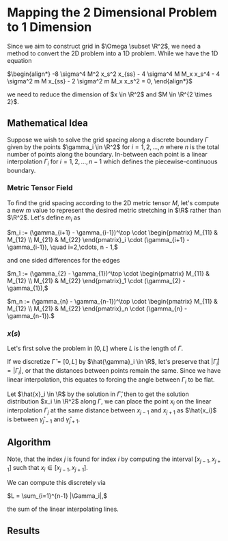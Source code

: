 # Mapping the 2 Dimensional Problem to 1 Dimension

Since we aim to construct grid in $\Omega \subset \R^2$, we need a method to convert the 2D problem into a 1D problem. While we have the 1D equation

$\begin{align*}
-8 \sigma^4 M^2 x_s^2  x_{ss} - 4 \sigma^4 M M_x x_s^4  -  4  \sigma^2 m M x_{ss}  -  2 \sigma^2 m M_x x_s^2  = 0,
\end{align*}$

we need to reduce the dimension of $x \in \R^2$ and $M \in \R^{2 \times 2}$. 

## Mathematical Idea

Suppose we wish to solve the grid spacing along a discrete boundary $\Gamma$ given by the points $\gamma_i \in \R^2$ for $i=1,2,\dots, n$ where $n$ is the total number of points along the boundary. In-between each point is a linear interpolation $\Gamma_i$ for $i=1,2,\dots,n-1$ which defines the piecewise-continuous boundary. 

### Metric Tensor Field
To find the grid spacing according to the 2D metric tensor $M$, let's compute a new $m$ value to represent the desired metric stretching in $\R$ rather than $\R^2$. Let's define $m_i$ as

$m_i := (\gamma_{i+1} - \gamma_{i-1})^\top \cdot  \begin{pmatrix} M_{11} & M_{12} \\ M_{21} & M_{22} \end{pmatrix}_i \cdot (\gamma_{i+1} - \gamma_{i-1}), \quad i=2,\cdots, n - 1,$

and one sided differences for the edges

$m_1 := (\gamma_{2} - \gamma_{1})^\top  \cdot \begin{pmatrix} M_{11} & M_{12} \\ M_{21} & M_{22} \end{pmatrix}_1 \cdot (\gamma_{2} - \gamma_{1}),$

$m_n := (\gamma_{n} - \gamma_{n-1})^\top \cdot \begin{pmatrix} M_{11} & M_{12} \\ M_{21} & M_{22} \end{pmatrix}_n \cdot (\gamma_{n} - \gamma_{n-1}).$


### $x(s)$
Let's first solve the problem in $[0,L]$ where $L$ is the length of $\Gamma$.  

If we discretize $\hat{\Gamma} = [0,L]$ by $\hat{\gamma}_i \in \R$, let's preserve that $|\hat{\Gamma}_i| = |\Gamma_i|,$ or that the distances between points remain the same. Since we have linear interpolation, this equates to forcing the angle between $\Gamma_i$ to be flat. 

Let $\hat{x}_i \in \R$ by the solution in $\hat{\Gamma}$, then to get the solution distribution $x_i \in \R^2$ along $\Gamma$, we can place the point $x_i$ on the linear interpolation $\Gamma_j$ at the same distance between $x_{j-1}$ and $x_{j+1}$ as $\hat{x_i}$ is between $\hat{\gamma}_{j-1}$ and $\hat{\gamma}_{j+1}$. 


## Algorithm


Note, that the index $j$ is found for index $i$ by computing the interval $[x_{j-1}, x_{j+1}]$ such that $x_i \in [x_{j-1}, x_{j+1}].$

We can compute this discretely via

$L = \sum_{i=1}^{n-1} |\Gamma_i|,$

the sum of the linear interpolating lines. 


## Results